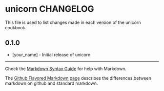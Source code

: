 unicorn CHANGELOG
=================

This file is used to list changes made in each version of the unicorn cookbook.

0.1.0
-----
- [your_name] - Initial release of unicorn

- - -
Check the [Markdown Syntax Guide](http://daringfireball.net/projects/markdown/syntax) for help with Markdown.

The [Github Flavored Markdown page](http://github.github.com/github-flavored-markdown/) describes the differences between markdown on github and standard markdown.
